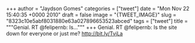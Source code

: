 
+++
author = "Jaydson Gomes"
categories = ["tweet"]
date = "Mon Nov 22 15:40:35 +0000 2010"
draft = false
image = "{TWEET_IMAGE}"
slug = "8323c10e5abf8031880e63a027896653523abced"
tags = ["tweet"]
title = """Genial. RT @felipernb: Is..."""
+++
Genial. RT @felipernb: Is the site down for everyone or just me? http://bit.ly/TvjLa
